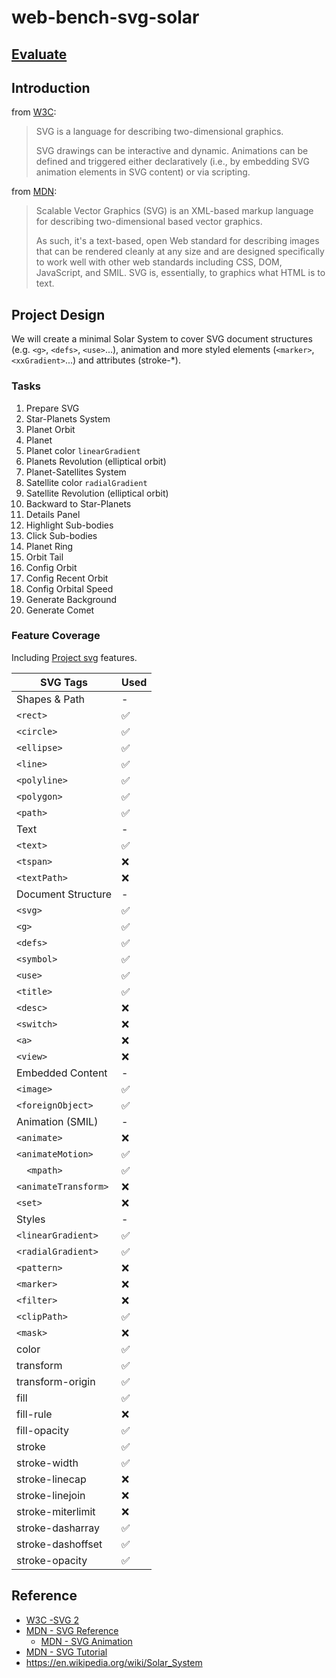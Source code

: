 # web-bench-svg-solar

## [Evaluate](../readme.md)

## Introduction

from [W3C](https://svgwg.org/svg2-draft/Overview.html):

> SVG is a language for describing two-dimensional graphics.
>
> SVG drawings can be interactive and dynamic. Animations can be defined and triggered either declaratively (i.e., by embedding SVG animation elements in SVG content) or via scripting.

from [MDN](https://developer.mozilla.org/en-US/docs/Web/SVG):

> Scalable Vector Graphics (SVG) is an XML-based markup language for describing two-dimensional based vector graphics.
>
> As such, it's a text-based, open Web standard for describing images that can be rendered cleanly at any size and are designed specifically to work well with other web standards including CSS, DOM, JavaScript, and SMIL. SVG is, essentially, to graphics what HTML is to text.

## Project Design

We will create a minimal Solar System to cover SVG document structures (e.g. `<g>`, `<defs>`, `<use>`...), animation and more styled elements (`<marker>`, `<xxGradient>`...) and attributes (stroke-*).

### Tasks

1. Prepare SVG
2. Star-Planets System
3. Planet Orbit
4. Planet
5. Planet color `linearGradient`
6. Planets Revolution (elliptical orbit)
7. Planet-Satellites System
8. Satellite color `radialGradient`
9. Satellite Revolution (elliptical orbit)
10. Backward to Star-Planets
11. Details Panel
12. Highlight Sub-bodies
13. Click Sub-bodies
14. Planet Ring
15. Orbit Tail
16. Config Orbit
17. Config Recent Orbit
18. Config Orbital Speed
19. Generate Background
20. Generate Comet

### Feature Coverage

Including [Project svg](../svg/readme.md) features.

| SVG Tags               | Used |
| ---------------------- | ---- |
| Shapes & Path          | -    |
| `<rect>`             | ✅   |
| `<circle>`           | ✅   |
| `<ellipse>`          | ✅   |
| `<line>`             | ✅   |
| `<polyline>`         | ✅   |
| `<polygon>`          | ✅   |
| `<path>`             | ✅   |
| Text                   | -    |
| `<text>`             | ✅   |
| `<tspan>`            | ❌   |
| `<textPath>`         | ❌   |
| Document Structure     | -    |
| `<svg>`              | ✅   |
| `<g>`                | ✅   |
| `<defs>`             | ✅   |
| `<symbol>`           | ✅   |
| `<use>`              | ✅   |
| `<title>`            | ✅   |
| `<desc>`             | ❌   |
| `<switch>`           | ❌   |
| `<a>`                | ❌   |
| `<view>`             | ❌   |
| Embedded Content       | -    |
| `<image>`            | ✅   |
| `<foreignObject>`    | ✅   |
| Animation (SMIL)       | -    |
| `<animate>`          | ❌   |
| `<animateMotion>`    | ✅   |
| `  <mpath>`          | ✅   |
| `<animateTransform>` | ❌   |
| `<set>`              | ❌   |
| Styles                 | -    |
| `<linearGradient>`   | ✅   |
| `<radialGradient>`   | ✅   |
| `<pattern>`          | ❌   |
| `<marker>`           | ❌   |
| `<filter>`           | ❌   |
| `<clipPath>`         | ✅   |
| `<mask>`             | ❌   |
| color                  | ✅   |
| transform              | ✅   |
| transform-origin       | ✅   |
| fill                   | ✅   |
| fill-rule              | ❌   |
| fill-opacity           | ✅   |
| stroke                 | ✅   |
| stroke-width           | ✅   |
| stroke-linecap         | ❌   |
| stroke-linejoin        | ❌   |
| stroke-miterlimit      | ❌   |
| stroke-dasharray       | ✅   |
| stroke-dashoffset      | ✅   |
| stroke-opacity         | ✅   |

## Reference

- [W3C -SVG 2](https://svgwg.org/svg2-draft/Overview.html)
- [MDN - SVG Reference](https://developer.mozilla.org/en-US/docs/Web/SVG)
  - [MDN - SVG Animation](https://developer.mozilla.org/en-US/docs/Web/SVG/SVG_animation_with_SMIL)
- [MDN - SVG Tutorial](https://developer.mozilla.org/en-US/docs/Web/SVG/Tutorial/Basic_Shapes)
- https://en.wikipedia.org/wiki/Solar_System
